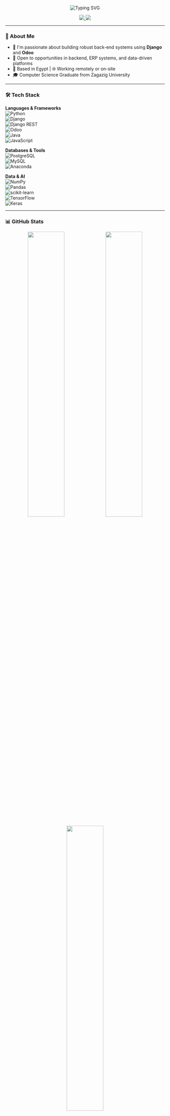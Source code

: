 <p align="center">
  <img src="https://readme-typing-svg.demolab.com?font=Fira+Code&weight=500&size=28&pause=1000&center=true&vCenter=true&width=435&lines=Hi+there+👋%2C+I'm+Mahmoud+Sabry+Nasr;Back-end+Developer+%7C+Django+%7C+Odoo+%7C+Python" alt="Typing SVG" />
</p>

<p align="center">
  <a href="https://linkedin.com/in/mahmoudnasr77">
    <img src="https://img.shields.io/badge/LinkedIn-Connect-blue?logo=linkedin&style=flat-square" />
  </a>
  <a href="mailto:mahmoudsabrynasr@gmail.com">
    <img src="https://img.shields.io/badge/Gmail-Contact-red?logo=gmail&style=flat-square" />
  </a>
</p>

---

### 🚀 About Me

- 🧠 I'm passionate about building robust back-end systems using **Django** and **Odoo**  
- 💼 Open to opportunities in backend, ERP systems, and data-driven platforms  
- 📍 Based in Egypt | 🌐 Working remotely or on-site  
- 🎓 Computer Science Graduate from Zagazig University  

---

### 🛠️ Tech Stack

**Languages & Frameworks**  
![Python](https://img.shields.io/badge/Python-3776AB?style=for-the-badge&logo=python&logoColor=white)  
![Django](https://img.shields.io/badge/Django-092E20?style=for-the-badge&logo=django&logoColor=white)  
![Django REST](https://img.shields.io/badge/Django%20REST-ff1709?style=for-the-badge&logo=django&logoColor=white&labelColor=gray)  
![Odoo](https://img.shields.io/badge/Odoo-4B0082?style=for-the-badge&logo=odoo&logoColor=white)  
![Java](https://img.shields.io/badge/Java-ED8B00?style=for-the-badge&logo=openjdk&logoColor=white)  
![JavaScript](https://img.shields.io/badge/JavaScript-F7DF1E?style=for-the-badge&logo=javascript&logoColor=black)  

**Databases & Tools**  
![PostgreSQL](https://img.shields.io/badge/PostgreSQL-316192?style=for-the-badge&logo=postgresql&logoColor=white)  
![MySQL](https://img.shields.io/badge/MySQL-4479A1?style=for-the-badge&logo=mysql&logoColor=white)  
![Anaconda](https://img.shields.io/badge/Anaconda-44A833?style=for-the-badge&logo=anaconda&logoColor=white)  

**Data & AI**  
![NumPy](https://img.shields.io/badge/NumPy-013243?style=for-the-badge&logo=numpy&logoColor=white)  
![Pandas](https://img.shields.io/badge/Pandas-150458?style=for-the-badge&logo=pandas&logoColor=white)  
![scikit-learn](https://img.shields.io/badge/Scikit--Learn-F7931E?style=for-the-badge&logo=scikit-learn&logoColor=white)  
![TensorFlow](https://img.shields.io/badge/TensorFlow-FF6F00?style=for-the-badge&logo=TensorFlow&logoColor=white)  
![Keras](https://img.shields.io/badge/Keras-D00000?style=for-the-badge&logo=keras&logoColor=white)  

---

### 📊 GitHub Stats

<div align="center">
  <img src="https://github-readme-stats.vercel.app/api?username=MahmoudsNasr77&show_icons=true&theme=material-palenight&hide_border=false" width="48%" />
  <img src="https://github-readme-streak-stats.herokuapp.com/?user=MahmoudsNasr77&theme=material-palenight&hide_border=false" width="48%" />
</div>

<div align="center">
  <img src="https://github-readme-stats.vercel.app/api/top-langs/?username=MahmoudsNasr77&layout=compact&theme=material-palenight&hide_border=false" width="48%" />
</div>

---

### 🏆 GitHub Trophies

<p align="center">
<img src="https://github-profile-trophy.vercel.app/?username=MahmoudsNasr77&theme=gruvbox&no-frame=true&margin-w=10" />
</p>

---

<!-- Powered by Mahmoud Sabry Nasr | Created with ❤️ -->
